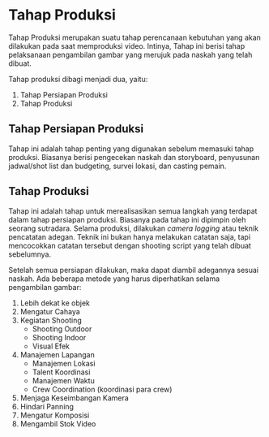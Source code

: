# Tahap Produksi
Tahap Produksi merupakan suatu tahap perencanaan kebutuhan yang akan dilakukan pada saat memproduksi video. 
Intinya, Tahap ini berisi tahap pelaksanaan pengambilan gambar yang merujuk pada naskah yang telah dibuat.

Tahap produksi dibagi menjadi dua, yaitu:
1. Tahap Persiapan Produksi
2. Tahap Produksi

## Tahap Persiapan Produksi
Tahap ini adalah tahap penting yang digunakan sebelum memasuki tahap produksi. Biasanya berisi pengecekan naskah dan storyboard, penyusunan jadwal/shot list dan budgeting, survei lokasi, dan casting pemain.

## Tahap Produksi
Tahap ini adalah tahap untuk merealisasikan semua langkah yang terdapat dalam tahap persiapan produksi. Biasanya pada tahap ini dipimpin oleh seorang sutradara. Selama produksi, dilakukan *camera logging* atau teknik pencatatan adegan. Teknik ini bukan hanya melakukan catatan saja, tapi mencocokkan catatan tersebut dengan shooting script yang telah dibuat sebelumnya.

Setelah semua persiapan dilakukan, maka dapat diambil adegannya sesuai naskah. Ada beberapa metode yang harus diperhatikan selama pengambilan gambar:

1. Lebih dekat ke objek
2. Mengatur Cahaya
3. Kegiatan Shooting
    - Shooting Outdoor
    - Shooting Indoor
    - Visual Efek
4. Manajemen Lapangan
   - Manajemen Lokasi
   - Talent Koordinasi
   - Manajemen Waktu
   - Crew Coordination (koordinasi para crew)
5. Menjaga Keseimbangan Kamera
6. Hindari Panning
7. Mengatur Komposisi
8. Mengambil Stok Video